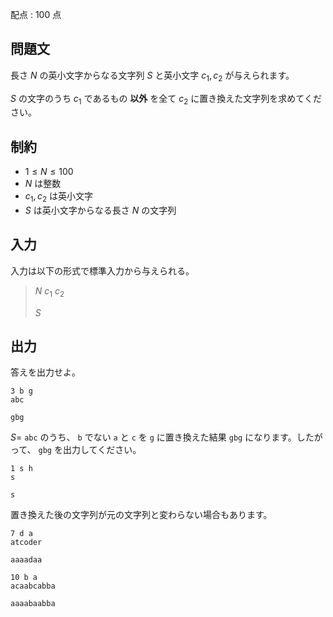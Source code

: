 配点 : $100$ 点

## 問題文

長さ $N$ の英小文字からなる文字列 $S$ と英小文字 $c_1,c_2$ が与えられます。

$S$ の文字のうち $c_1$ であるもの **以外** を全て $c_2$ に置き換えた文字列を求めてください。

## 制約

- $1\le N\le 100$
- $N$ は整数
- $c_1,c_2$ は英小文字
- $S$ は英小文字からなる長さ $N$ の文字列

## 入力

入力は以下の形式で標準入力から与えられる。

> $N$ $c_1$ $c_2$
> 
> $S$

## 出力

答えを出力せよ。

```input1
3 b g
abc
```

```output1
gbg
```

$S=$ `abc` のうち、 `b` でない `a` と `c` を `g` に置き換えた結果 `gbg` になります。したがって、 `gbg` を出力してください。

```input2
1 s h
s
```

```output2
s
```

置き換えた後の文字列が元の文字列と変わらない場合もあります。

```input3
7 d a
atcoder
```

```output3
aaaadaa
```

```input4
10 b a
acaabcabba
```

```output4
aaaabaabba
```